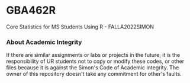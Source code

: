 # GBA462R
 Core Statistics for MS Students Using R - FALLA2022SIMON

### About Academic Integrity
If there are similar assignments or labs or projects in the future, it is the responsibility of UR students not to copy or modify these codes, or other files because it is against the Simon's Code of Academic Integrity. The owner of this repository doesn't take any commitment for other's faults.

